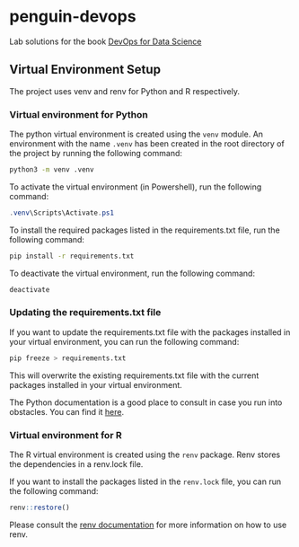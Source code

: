 # penguin-devops
Lab solutions for the book [DevOps for Data Science](https://do4ds.com/)

## Virtual Environment Setup

The project uses venv and renv for Python and R respectively.


### Virtual environment for Python

The python virtual environment is created using the `venv` module. An environment with the name `.venv` has been created in the root directory of the project by running the following command:

```bash
python3 -m venv .venv
```

To activate the virtual environment (in Powershell), run the following command:

```Powershell
.venv\Scripts\Activate.ps1
```

To install the required packages listed in the requirements.txt file, run the following command:

```bash
pip install -r requirements.txt
```

To deactivate the virtual environment, run the following command:

```bash
deactivate
```

### Updating the requirements.txt file

If you want to update the requirements.txt file with the packages installed in your virtual environment, you can run the following command:

```bash
pip freeze > requirements.txt
```
This will overwrite the existing requirements.txt file with the current packages installed in your virtual environment.

The Python documentation is a good place to consult in case you run into obstacles. You can find it [here](https://docs.python.org/3/library/venv.html).

### Virtual environment for R

The R virtual environment is created using the `renv` package. Renv stores the dependencies in a renv.lock file. 

If you want to install the packages listed in the `renv.lock` file, you can run the following command:

```r
renv::restore()
```

Please consult the [renv documentation](https://rstudio.github.io/renv/articles/renv.html) for more information on how to use renv.